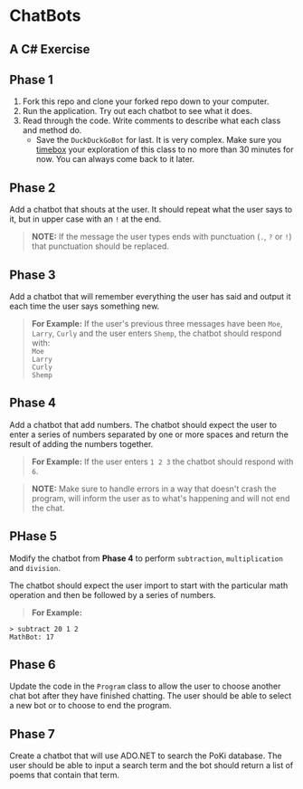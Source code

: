 # ChatBots

## A C# Exercise

## Phase 1

1. Fork this repo and clone your forked repo down to your computer.
1. Run the application. Try out each chatbot to see what it does.
1. Read through the code. Write comments to describe what each class and method do.
   * Save the `DuckDuckGoBot` for last. It is very complex. Make sure you [timebox](https://www.agilealliance.org/glossary/timebox) your exploration of this class to no more than 30 minutes for now. You can always come back to it later.

## Phase 2

Add a chatbot that shouts at the user. It should repeat what the user says to it, but in upper case with an `!` at the end.

> **NOTE:** If the message the user types ends with punctuation (`.`, `?` or `!`) that punctuation should be replaced.

## Phase 3

Add a chatbot that will remember everything the user has said and output it each time the user says something new.

> **For Example:** If the user's previous three messages have been `Moe`, `Larry`, `Curly` and the user enters `Shemp`, the chatbot should respond with:  
> `Moe`  
> `Larry`  
> `Curly`  
> `Shemp`  

## Phase 4

Add a chatbot that add numbers. The chatbot should expect the user to enter a series of numbers separated by one or more spaces and return the result of adding the numbers together.

> **For Example:** If the user enters `1 2 3` the chatbot should respond with `6`.

> **NOTE:** Make sure to handle errors in a way that doesn't crash the program, will inform the user as to what's happening and will not end the chat.

## PHase 5

Modify the chatbot from **Phase 4** to perform `subtraction`, `multiplication` and `division`.

The chatbot should expect the user import to start with the particular math operation and then be followed by a series of numbers.

> **For Example:**

```text
> subtract 20 1 2
MathBot: 17
```

## Phase 6

Update the code in the `Program` class to allow the user to choose another chat bot after they have finished chatting. The user should be able to select a new bot or to choose to end the program.

## Phase 7

Create a chatbot that will use ADO<span>.</span>NET to search the PoKi database. The user should be able to input a search term and the bot should return a list of poems that contain that term.